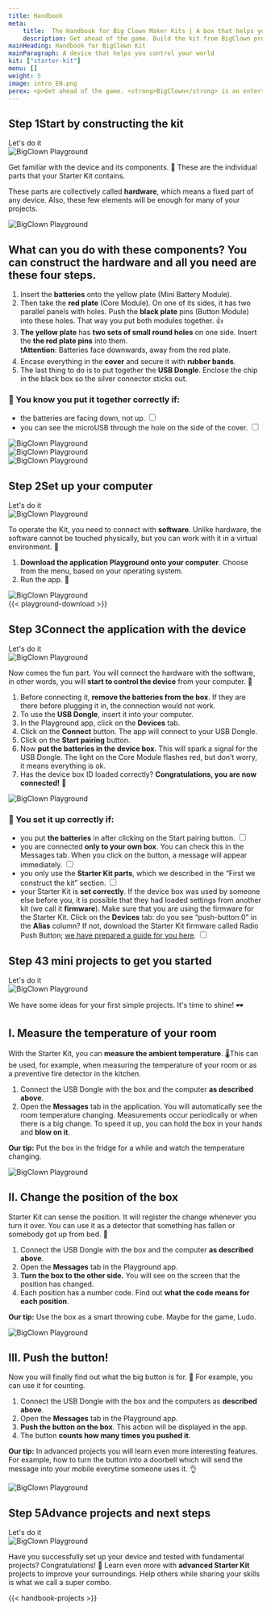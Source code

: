 ```yaml
---
title: Handbook
meta:
    title:  The Handbook for Big Clown Maker Kits | A box that helps you take control of your world
    description: Get ahead of the game. Build the kit from BigClown products and create your own IoT project. Use the handbook and our advice for your future digital masterpieces.
mainHeading: Handbook for BigClown Kit
mainParagraph: A device that helps you control your world
kit: ["starter-kit"]
menu: []
weight: 5
image: intro_EN.png
perex: <p>Get ahead of the game. <strong>BigClown</strong> is an entertaining device that will help you understand and create the <strong>Internet of Things</strong> (IoT). It means that everything around you, even your chair, can become a smart device <strong>connected with your computer or mobile phone</strong>. Thanks to this connection, you can start to improve your home, classroom or even the entire city and the world in a digital way.</p><p>The <strong>Starter Kit</strong> is the fundamental kit to get you started, however, you can later upgrade it with our extensive range of kits. See how you can build your first smart device and how to create projects that will amaze your friends, family and us as well. 👌</p>
---
```


<div class="collapsor__item">
<div class="collapsor__header">
<div class="row">
<div class = "col-md-6 align-self-center">
<h2><span>Step 1</span>Start by constructing the kit</h2>
<span class = "button button--redtext">Let's do it</span>
</div>
<div class = "col-md-6 align-self-center">
<img src="/_assets/images/starter-kit/2-ilustrace-devce-sestavuje-KIT-korektura.png" alt="BigClown Playground" style = "max-width:100%">
</div>
</div>
</div>

<div class="collapsor__body">
<div class="row">
<div class = "col-md-6 align-self-center">
<div class = "handbook__perex">
<p>Get familiar with the device and its components. 👋 These are the individual parts that your Starter Kit contains. </p>
</div>
<p>These parts are collectively called <strong>hardware</strong>, which means a fixed part of any device. Also, these few elements will be enough for many of your projects.</p>
</div>
<div class = "col-md-6 align-self-center">
<img src="/_assets/images/starter-kit/3-infografika-dily-kitu-en.png" alt="BigClown Playground" style = "max-width:100%">
</div>
</div>

<div class="row">
<div class = "col-12">
<h2 class = "handbook__title">What can you do with these components? You can construct the hardware and all you need are these four steps.</h2>
</div>
<div class = "col-md-6 align-self-center">
<ol>
<li>Insert the <strong>batteries</strong> onto the yellow plate (Mini Battery Module).</li>
<li>Then take the <strong>red plate</strong> (Core Module). On one of its sides, it has two parallel panels with holes. Push the <strong>black plate</strong> pins (Button Module) into these holes. That way you put both modules together. 👍</li>
<li><strong>The yellow plate</strong> has <strong>two sets of small round holes</strong> on one side. Insert the <strong>the red plate pins</strong> into them.<br/>
❗<strong>Attention</strong>: Batteries face downwards, away from the red plate.</li>
<li>Encase everything in the <strong>cover</strong> and secure it with <strong>rubber bands</strong>.</li>
<li>The last thing to do is to put together the <strong>USB Dongle</strong>. Enclose the chip in the black box so the silver connector sticks out. </li>
</ol>

<h3>🙌 You know you put it together correctly if:</h3>
<ul class = "checklist">
<li>
<label class="checkbox">the batteries are facing down, not up.
<input type="checkbox">
<span class="checkmark"></span>
</label>
</li>
<li>
<label class="checkbox">you can see the microUSB through the hole on the side of the cover.
<input type="checkbox">
<span class="checkmark"></span>
</label>
</li>
</ul>
</div>
<div class = "col-md-6 align-self-center">
<img src="/_assets/images/starter-kit/skladacka.gif" alt="BigClown Playground" style = "max-width:100%">
</div>

<div class = "col-md-6 align-self-center">
<img src="/_assets/images/starter-kit/mas-to-dobre-1.jpg" alt="BigClown Playground" style = "max-width:100%">
</div>
<div class = "col-md-6 align-self-center">
<img src="/_assets/images/starter-kit/mas-to-dobre-2.jpg" alt="BigClown Playground" style = "max-width:100%">
</div>
</div>
</div>
</div>


<!--- STEP 2 -->


<div class="collapsor__item">
<div class="collapsor__header">
<div class="row">
<div class = "col-md-6 align-self-center">
<h2><span>Step 2</span>Set up your computer</h2>
<span class = "button button--redtext">Let's do it</span>
</div>
<div class = "col-md-6 align-self-center">
<img src="/_assets/images/starter-kit/4-ilustrace-kluk-u-PC-s-KITem.png" alt="BigClown Playground" style = "max-width:100%">
</div>
</div>

</div>

<div class="collapsor__body">
<div class="row">
<div class = "col-md-6 align-self-center ">
<div class = "handbook__perex">
<p>To operate the Kit, you need to connect with <strong>software</strong>. Unlike hardware, the software cannot be touched physically, but you can work with it in a virtual environment. 🤖</p>
</div>
<ol>
<li><strong>Download the application Playground onto your computer</strong>. Choose from the menu, based on your operating system.</li>
<li>Run the app. 🚀</li>
</ol>
</div>
<div class = "col-md-6 align-self-center text-center">
<img src="/_assets/images/starter-kit/gif-ikonka-playground.gif" alt="BigClown Playground" style = "max-width:100%">
</div>
<div class = "col-md-8 text-left">
{{< playground-download >}}
</div>
</div>

</div>
</div>

<!--   STEP 3 -->

<div class="collapsor__item">
<div class="collapsor__header">
<div class="row">
<div class = "col-md-6 align-self-center">
<h2><span>Step 3</span>Connect the application with the device</h2>
<span class = "button button--redtext">Let's do it</span>
</div>
<div class = "col-md-6 align-self-center">
<img src="/_assets/images/starter-kit/5-ilustrace-kluk-zapojuje-Dongle.png" alt="BigClown Playground" style = "max-width:100%">
</div>
</div>

</div>

<div class="collapsor__body">
<div class="row justify-content-center">
<div class = "col-md-8 text-center">
<div class = "handbook__perex">
<p>Now comes the fun part. You will connect the hardware with the software, in other words, you will <strong>start to control the device</strong> from your computer. 🤘</p>
</div>
</div>
</div>
<div class="row">
<div class = "col-md-6">
<ol>
<li>Before connecting it, <strong>remove the batteries from the box</strong>. If they are there before plugging it in, the connection would not work. </li>
<li>To use the <strong>USB Dongle</strong>, insert it into your computer.</li>
<li>In the Playground app, click on the <strong>Devices</strong> tab.</li>
<li>Click on the <strong>Connect</strong> button. The app will connect to your  USB Dongle.</li>
<li>Click on the <strong>Start pairing</strong> button.</li>
<li>Now <strong>put the batteries in the device box</strong>. This will spark a signal for the USB Dongle. The light on the Core Module flashes red, but don’t worry, it means everything is ok.</li>
<li>Has the device box ID loaded correctly? <strong>Congratulations, you are now connected!</strong> 👏</li>
</ol>
</div>
<div class = "col-md-6">
<img src="/_assets/images/starter-kit/connect-gif.gif" alt="BigClown Playground" style = "max-width:100%">
</div>
</div>
<div class="row">
<div class = "col-md-8">
<h3>🙌 You set it up correctly if:</h3>
<ul class = "checklist">
<li>
<label class="checkbox">you put <strong>the batteries</strong> in after clicking on the Start pairing button.
<input type="checkbox">
<span class="checkmark"></span>
</label>
</li>
<li>
<label class="checkbox">you are connected <strong>only to your own box</strong>. You can check this in the Messages tab. When you click on the button, a message will appear immediately.
<input type="checkbox">
<span class="checkmark"></span>
</label>
</li>
<li>
<label class="checkbox">you only use the <strong>Starter Kit parts</strong>, which we described in the “First we construct the kit” section.
<input type="checkbox">
<span class="checkmark"></span>
</label>
</li>
<li>
<label class="checkbox">your Starter Kit is <strong>set correctly</strong>. If the device box was used by someone else before you, it is possible that they had loaded settings from another kit (we call it <strong>firmware</strong>). Make sure that you are using the firmware for the Starter Kit.
Click on the <strong>Devices</strong> tab: do you see “push-button:0” in the <strong>Alias</strong> column? If not, download the Starter Kit firmware called Radio Push Button; <a href = "/academy/how-to-flash-firmware/">we have prepared a guide for you here</a>.
<input type="checkbox">
<span class="checkmark"></span>
</label>
</li>
</ul>
</div>
</div>
</div>
</div>


<!--   STEP 4 -->

<div class="collapsor__item">
<div class="collapsor__header">
<div class="row">
<div class = "col-md-6 align-self-center">
<h2><span>Step 4</span>3 mini projects to get you started</h2>
<span class = "button button--redtext">Let's do it</span>
</div>
<div class = "col-md-6 align-self-center">
<img src="/_assets/images/starter-kit/6-ilustrace-devce-meri-teplotu.png" alt="BigClown Playground" style = "max-width:100%">
</div>
</div>

</div>

<div class="collapsor__body">
<div class="row justify-content-center">
<div class = "col-md-9 handbook__perex text-center">
<p>We have some ideas for your first simple projects. It's time to shine! 🕶️</p>
</div>
</div>
<div class="row">
<div class = "col-12">
<h2 class = "handbook__title">I. Measure the temperature of your room</h2>
</div>
<div class = "col-md-6">

<p>With the Starter Kit, you can <strong>measure the ambient temperature</strong>. 🌡This can be used, for example, when measuring the temperature of your room or as a preventive fire detector in the kitchen.  </p>

<ol>
<li>Connect the USB Dongle with the box and the computer <strong>as described above</strong>.</li>
<li>Open the <strong>Messages</strong> tab in the application. You will automatically see the room temperature changing. Measurements occur periodically or when there is a big change. To speed it up, you can hold the box in your hands and <strong>blow on it</strong>.</li>
</ol>
<p><strong>Our tip:</strong> Put the box in the fridge for a while and watch the temperature changing.</p>

</div>
<div class = "col-md-6">
<img src="/_assets/images/starter-kit/mereni-dechu.png" alt="BigClown Playground" style = "max-width:100%">
</div>
</div>

<div class="row">
<div class = "col-12 ">
<h2 class = "handbook__title">II. Change the position of the box</h2>
</div>
<div class = "col-md-6">
<p>Starter Kit can sense the position. It will register the change whenever you turn it over. You can use it as a detector that something has fallen or somebody got up from bed. 🖖</p>
<ol>
<li>Connect the USB Dongle with the box and the computer <strong>as described above</strong>.</li>
<li>Open the <strong>Messages</strong> tab in the Playground app.</li>
<li><strong>Turn the box to the other side.</strong> You will see on the screen that the position has changed.</li>
<li>Each position has a number code. Find out <strong>what the code means for each position</strong>.</li>
</ol>
<p><strong>Our tip:</strong> Use the box as a smart throwing cube. Maybe for the game, Ludo.</p>
</div>
<div class = "col-md-6">
<img src="/_assets/images/starter-kit/zmena-polohy.png" alt="BigClown Playground" style = "max-width:100%">
</div>
</div>

<div class="row">
<div class = "col-12">
<h2 class = "handbook__title">III. Push the button!</h2>
</div>
<div class = "col-md-6">
<p>Now you will finally find out what the big button is for. 🤔 For example, you can use it for counting.</p>
<ol>
<li>Connect the USB Dongle with the box and the computers as <strong>described above</strong>.</li>
<li>Open the <strong>Messages</strong> tab in the Playground app.</li>
<li><strong>Push the button on the box</strong>. This action will be displayed in the app.</li>
<li>The button <strong>counts how many times you pushed it</strong>.</li>
</ol>
<p><strong>Our tip:</strong> In advanced projects you will learn even more interesting features. For example, how to turn the button into a doorbell which will send the message into your mobile everytime someone uses it. 👌</p>

</div>
<div class = "col-md-6">
<img src="/_assets/images/starter-kit/pocitani-akce.png" alt="BigClown Playground" style = "max-width:100%">
</div>
</div>
</div>
</div>

<!--   STEP 5 -->

<div class="collapsor__item">
<div class="collapsor__header">
<div class="row">
<div class = "col-md-6 align-self-center">
<h2><span>Step 5</span>Advance projects and next steps</h2>
<span class = "button button--redtext">Let's do it</span>
</div>
<div class = "col-md-6 align-self-center">
<img src="/_assets/images/starter-kit/7-ilustrace-kluk-sestavuje-zvonek.png" alt="BigClown Playground" style = "max-width:100%">
</div>
</div>

</div>

<div class="collapsor__body">
<div class="row justify-content-center">
<div class = "col-md-8 handbook__perex text-center">
<p>Have you successfully set up your device and tested with fundamental projects? Congratulations! 👏 Learn even more with <strong>advanced Starter Kit</strong> projects to improve your surroundings. Help others while sharing your skills is what we call a super combo. </p>
</div>
</div>

{{< handbook-projects >}}
</div>
</div>
